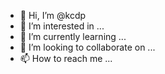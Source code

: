 - 👋 Hi, I’m @kcdp
- 👀 I’m interested in ...
- 🌱 I’m currently learning ...
- 💞️ I’m looking to collaborate on ...
- 📫 How to reach me ...

<!---
kcdp/kcdp is a ✨ special ✨ repository because its `README.md` (this file) appears on your GitHub profile.
You can click the Preview link to take a look at your changes.
--->
